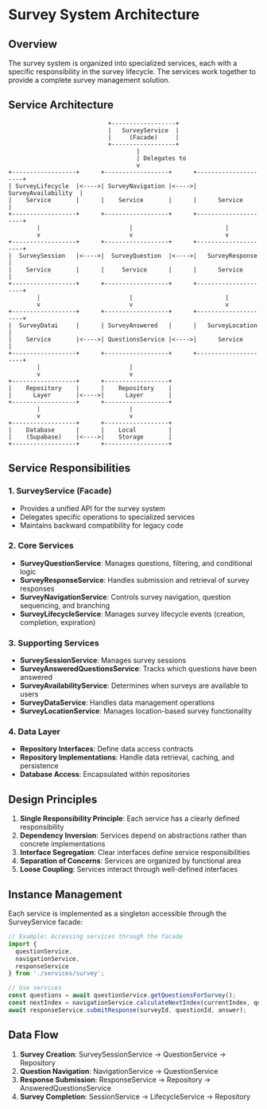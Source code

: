 # Survey System Architecture

## Overview

The survey system is organized into specialized services, each with a specific responsibility in the survey lifecycle. The services work together to provide a complete survey management solution.

## Service Architecture

```
                            +------------------+
                            |   SurveyService  |
                            |     (Facade)     |
                            +------------------+
                                    |
                                    | Delegates to
                                    v
+------------------+      +------------------+      +---------------------+
| SurveyLifecycle  |<---->| SurveyNavigation |<---->| SurveyAvailability  |
|    Service       |      |    Service       |      |      Service        |
+------------------+      +------------------+      +---------------------+
        |                         |                          |
        v                         v                          v
+------------------+      +------------------+      +---------------------+
|  SurveySession   |<---->|  SurveyQuestion  |<---->|   SurveyResponse    |
|    Service       |      |     Service      |      |      Service        |
+------------------+      +------------------+      +---------------------+
        |                         |                          |
        v                         v                          v
+------------------+      +------------------+      +---------------------+
|  SurveyDatai     |      | SurveyAnswered   |      |   SurveyLocation    |
|    Service       |<---->| QuestionsService |<---->|      Service        |
+------------------+      +------------------+      +---------------------+
        |                         |
        v                         v
+------------------+      +------------------+
|    Repository    |      |    Repository    |
|      Layer       |<---->|      Layer       |
+------------------+      +------------------+
        |                         |
        v                         v
+------------------+      +------------------+
|    Database      |      |    Local         |
|    (Supabase)    |<---->|    Storage       |
+------------------+      +------------------+
```

## Service Responsibilities

### 1. SurveyService (Facade)
- Provides a unified API for the survey system
- Delegates specific operations to specialized services
- Maintains backward compatibility for legacy code

### 2. Core Services
- **SurveyQuestionService**: Manages questions, filtering, and conditional logic
- **SurveyResponseService**: Handles submission and retrieval of survey responses
- **SurveyNavigationService**: Controls survey navigation, question sequencing, and branching
- **SurveyLifecycleService**: Manages survey lifecycle events (creation, completion, expiration)

### 3. Supporting Services
- **SurveySessionService**: Manages survey sessions
- **SurveyAnsweredQuestionsService**: Tracks which questions have been answered
- **SurveyAvailabilityService**: Determines when surveys are available to users
- **SurveyDataService**: Handles data management operations
- **SurveyLocationService**: Manages location-based survey functionality

### 4. Data Layer
- **Repository Interfaces**: Define data access contracts
- **Repository Implementations**: Handle data retrieval, caching, and persistence
- **Database Access**: Encapsulated within repositories

## Design Principles

1. **Single Responsibility Principle**: Each service has a clearly defined responsibility
2. **Dependency Inversion**: Services depend on abstractions rather than concrete implementations
3. **Interface Segregation**: Clear interfaces define service responsibilities
4. **Separation of Concerns**: Services are organized by functional area
5. **Loose Coupling**: Services interact through well-defined interfaces

## Instance Management

Each service is implemented as a singleton accessible through the SurveyService facade:

```typescript
// Example: Accessing services through the facade
import { 
  questionService, 
  navigationService, 
  responseService 
} from './services/survey';

// Use services
const questions = await questionService.getQuestionsForSurvey();
const nextIndex = navigationService.calculateNextIndex(currentIndex, questions);
await responseService.submitResponse(surveyId, questionId, answer);
```

## Data Flow

1. **Survey Creation**: SurveySessionService → QuestionService → Repository
2. **Question Navigation**: NavigationService → QuestionService
3. **Response Submission**: ResponseService → Repository → AnsweredQuestionsService
4. **Survey Completion**: SessionService → LifecycleService → Repository
